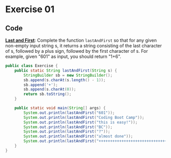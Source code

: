 # Exercise 01

## Code

**[Last and First](https://www.cs.cmu.edu/~ralf/601ex01-main.html)**: Complete the function `lastAndFirst` so that for any given non-empty input string s, it returns a string consisting of the last character of s, followed by a plus sign, followed by the first character of s. For example, given "601" as input, you should return "1+6".

```java
public class Exercise {
    public static String lastAndFirst(String s) {
        StringBuilder sb = new StringBuilder();
        sb.append(s.charAt(s.length() - 1));
        sb.append('+');
        sb.append(s.charAt(0));
        return sb.toString();
    }

    public static void main(String[] args) {
        System.out.println(lastAndFirst("601"));
        System.out.println(lastAndFirst("Coding Boot Camp"));
        System.out.println(lastAndFirst("this is easy!"));
        System.out.println(lastAndFirst("BC"));
        System.out.println(lastAndFirst("?"));
        System.out.println(lastAndFirst("almost done"));
        System.out.println(lastAndFirst("+++++++++++++++++++++++++++++++++++++++++++++++++++++++++++"));
    }
}
```
